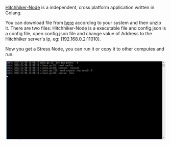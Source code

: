 [Hitchhiker-Node](https://github.com/brookshi/Hitchhiker-Node) is a independent, cross platform application written in Golang.

You can download file from [here](https://github.com/brookshi/Hitchhiker-Node/releases) according to your system and then unzip it. There are two files: Hitchhiker-Node is a executable file and config.json is a config file, open config.json file and change value of Address to the Hitchhiker server's ip, eg: (192.168.0.2:11010).

Now you get a Stress Node, you can run it or copy it to other computes and run.

![](https://raw.githubusercontent.com/brookshi/images/master/Hitchhiker/stress/stress_node.png)